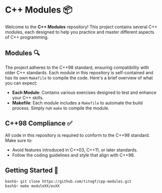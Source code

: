 # C++ Modules 📦

Welcome to the **C++ Modules** repository! This project contains several C++ modules, each designed to help you practice and master different aspects of C++ programming.

## Modules 🔍
The project adheres to the C++98 standard, ensuring compatibility with older C++ standards.
Each module in this repository is self-contained and has its own `Makefile` to compile the code. Here's a brief overview of what you can expect:

- **Each Module**: Contains various exercises designed to test and enhance your C++ skills.
- **Makefile**: Each module includes a `Makefile` to automate the build process. Simply run `make` to compile the module.

## C++98 Compliance ✅

All code in this repository is required to conform to the C++98 standard. Make sure to:

- Avoid features introduced in C++03, C++11, or later standards.
- Follow the coding guidelines and style that align with C++98.

## Getting Started 🚀

   ```bash
   bash$> git clone https://github.com/titogf/cpp-modules.git
   bash$> make moduleXX/exXX
   
